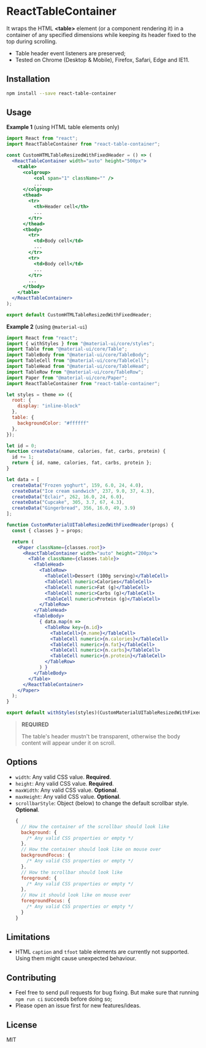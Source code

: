ReactTableContainer
===================

It wraps the HTML **\<table\>** element (or a component rendering it) in a container of any specified dimensions while keeping its header fixed to the top during scrolling.

* Table header event listeners are preserved;
* Tested on Chrome (Desktop & Mobile), Firefox, Safari, Edge and IE11.

Installation
------------

```bash
npm install --save react-table-container
```

Usage
-----

**Example 1** (using HTML table elements only)

```jsx
import React from "react";
import ReactTableContainer from "react-table-container";

const CustomHTMLTableResizedWithFixedHeader = () => (
  <ReactTableContainer width="auto" height="500px">
    <table>
      <colgroup>
          <col span="1" className="" />
          ...
      </colgroup>
      <thead>
        <tr>
          <th>Header cell</th>
          ...
        </tr>
      </thead>
      <tbody>
        <tr>
          <td>Body cell</td>
          ...
        </tr>
        <tr>
          <td>Body cell</td>
          ...
        </tr>
        ...
      </tbody>
    </table>
  </ReactTableContainer>
);

export default CustomHTMLTableResizedWithFixedHeader;
```

**Example 2** (using `@material-ui`)

```jsx
import React from "react";
import { withStyles } from "@material-ui/core/styles";
import Table from "@material-ui/core/Table";
import TableBody from "@material-ui/core/TableBody";
import TableCell from "@material-ui/core/TableCell";
import TableHead from "@material-ui/core/TableHead";
import TableRow from "@material-ui/core/TableRow";
import Paper from "@material-ui/core/Paper";
import ReactTableContainer from "react-table-container";

let styles = theme => ({
  root: {
    display: "inline-block"
  },
  table: {
    backgroundColor: "#ffffff"
  },
});

let id = 0;
function createData(name, calories, fat, carbs, protein) {
  id += 1;
  return { id, name, calories, fat, carbs, protein };
}

let data = [
  createData("Frozen yoghurt", 159, 6.0, 24, 4.0),
  createData("Ice cream sandwich", 237, 9.0, 37, 4.3),
  createData("Eclair", 262, 16.0, 24, 6.0),
  createData("Cupcake", 305, 3.7, 67, 4.3),
  createData("Gingerbread", 356, 16.0, 49, 3.9)
];

function CustomMaterialUITableResizedWithFixedHeader(props) {
  const { classes } = props;

  return (
    <Paper className={classes.root}>
      <ReactTableContainer width="auto" height="200px">
        <Table className={classes.table}>
          <TableHead>
            <TableRow>
              <TableCell>Dessert (100g serving)</TableCell>
              <TableCell numeric>Calories</TableCell>
              <TableCell numeric>Fat (g)</TableCell>
              <TableCell numeric>Carbs (g)</TableCell>
              <TableCell numeric>Protein (g)</TableCell>
            </TableRow>
          </TableHead>
          <TableBody>
            { data.map(n => 
              <TableRow key={n.id}>
                <TableCell>{n.name}</TableCell>
                <TableCell numeric>{n.calories}</TableCell>
                <TableCell numeric>{n.fat}</TableCell>
                <TableCell numeric>{n.carbs}</TableCell>
                <TableCell numeric>{n.protein}</TableCell>
              </TableRow>
            ) }
          </TableBody>
        </Table>
      </ReactTableContainer>
    </Paper>
  );
}

export default withStyles(styles)(CustomMaterialUITableResizedWithFixedHeader);
```

> **REQUIRED**
> 
> The table's header mustn't be transparent, otherwise the body content will appear under it on scroll.

Options
-------

* `width`: Any valid CSS value. **Required**.
* `height`: Any valid CSS value. **Required**.
* `maxWidth`: Any valid CSS value. **Optional**.
* `maxHeight`: Any valid CSS value. **Optional**.
* `scrollbarStyle`: Object (below) to change the default scrollbar style. **Optional**.
   ```js
   {
     // How the container of the scrollbar should look like
     background: {
       /* Any valid CSS properties or empty */
     },
     // How the container should look like on mouse over
     backgroundFocus: {
       /* Any valid CSS properties or empty */
     },
     // How the scrollbar should look like
     foreground: {
       /* Any valid CSS properties or empty */
     },
     // How it should look like on mouse over
     foregroundFocus: {
       /* Any valid CSS properties or empty */
     }
   }
   ```

Limitations
-----------

* HTML `caption` and `tfoot` table elements are currently not supported. Using them might cause unexpected behaviour.

Contributing
------------

* Feel free to send pull requests for bug fixing. But make sure that running `npm run ci` succeeds before doing so;
* Please open an issue first for new features/ideas.

License
-------

MIT
